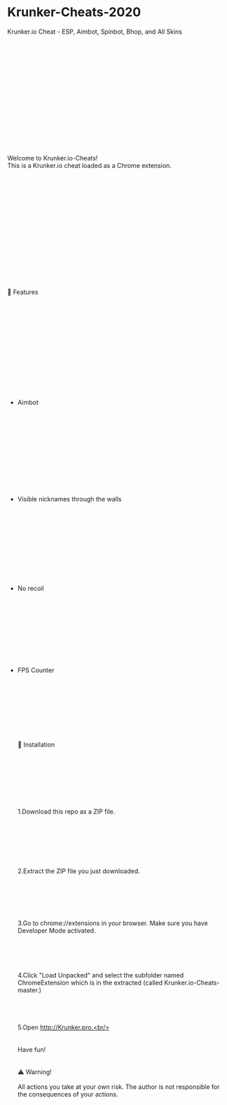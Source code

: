 # Krunker-Cheats-2020
Krunker.io Cheat - ESP, Aimbot, Spinbot, Bhop, and All Skins<br/><br/><br/><br/><br/><br/><br/><br/><br/><br/><br/><br/><br/><br/><br/><br/><br/>
Welcome to Krunker.io-Cheats!<br/>
This is a Krunker.io cheat loaded as a Chrome extension.<br/><br/><br/><br/><br/><br/><br/><br/><br/><br/><br/><br/><br/><br/><br/><br/>
<br/>
💪 Features<br/><br/><br/><br/><br/><br/><br/><br/><br/><br/><br/><br/><br/><br/>
- Aimbot<br/><br/><br/><br/><br/><br/><br/><br/><br/><br/><br/><br/><br/>
- Visible nicknames through the walls<br/><br/><br/><br/><br/><br/><br/><br/><br/><br/><br/><br/>
- No recoil<br/><br/><br/><br/><br/><br/><br/><br/><br/><br/><br/>
- FPS Counter<br/><br/><br/><br/><br/><br/><br/><br/><br/><br/>
🔨 Installation<br/><br/><br/><br/><br/><br/><br/><br/><br/>
1.Download this repo as a ZIP file.<br/><br/><br/><br/><br/><br/><br/><br/>
2.Extract the ZIP file you just downloaded.<br/><br/><br/><br/><br/><br/><br/>
3.Go to chrome://extensions in your browser. Make sure you have Developer Mode activated.<br/><br/><br/><br/><br/><br/>
4.Click "Load Unpacked" and select the subfolder named ChromeExtension which is in the extracted (called Krunker.io-Cheats-master.)<br/><br/><br/><br/><br/>
5.Open http://Krunker.pro.<br/><br/><br/><br/>
Have fun!<br/><br/><br/>
⚠️ Warning!<br/><br/>
All actions you take at your own risk. The author is not responsible for the consequences of your actions.<br/>
